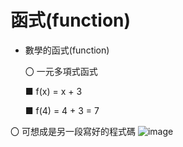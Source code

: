 # 函式(function)
- 數學的函式(function)

  〇 一元多項式函式 

    ■ f(x) = x + 3
    
    ■ f(4) = 4 + 3 = 7

〇 可想成是另一段寫好的程式碼
![image](https://user-images.githubusercontent.com/122972916/217112377-8c9cfac2-a578-4606-830e-51082b67c652.png)
